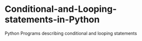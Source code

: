 # Conditional-and-Looping-statements-in-Python
Python Programs describing conditional and looping statements
